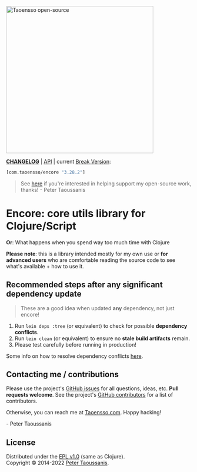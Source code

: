 <a href="https://www.taoensso.com" title="More stuff by @ptaoussanis at www.taoensso.com">
<img src="https://www.taoensso.com/taoensso-open-source.png" alt="Taoensso open-source" width="400"/></a>

**[CHANGELOG][]** | [API][] | current [Break Version][]:

```clojure
[com.taoensso/encore "3.28.2"]
```

<!-- ![build status](https://github.com/ptaoussanis/encore/workflows/build/badge.svg?branch=master) -->

> See [here][backers] if you're interested in helping support my open-source work, thanks! - Peter Taoussanis

# Encore: core utils library for Clojure/Script

**Or**: What happens when you spend way too much time with Clojure

**Please note**: this is a library intended mostly for my own use or **for advanced users** who are comfortable reading the source code to see what's available + how to use it.

## Recommended steps after any significant dependency update

> These are a good idea when updated **any** dependency, not just encore!

1. Run `lein deps :tree` (or equivalent) to check for possible **dependency conflicts**.
2. Run `lein clean` (or equivalent) to ensure no **stale build artifacts** remain.
3. Please test carefully before running in production!

Some info on how to resolve dependency conflicts [here](https://github.com/ptaoussanis/encore/blob/master/DEP-CONFLICT.md).

## Contacting me / contributions

Please use the project's [GitHub issues][] for all questions, ideas, etc. **Pull requests welcome**. See the project's [GitHub contributors][] for a list of contributors.

Otherwise, you can reach me at [Taoensso.com][taoensso.com]. Happy hacking!

\- Peter Taoussanis

## License

Distributed under the [EPL v1.0][] (same as Clojure).  
Copyright &copy; 2014-2022 [Peter Taoussanis][taoensso.com].

<!--- Standard links -->
[taoensso.com]: https://www.taoensso.com
[Break Version]: https://github.com/ptaoussanis/encore/blob/master/BREAK-VERSIONING.md
[backers]: https://taoensso.com/clojure/backers

<!--- Standard links (repo specific) -->
[_CHANGELOG]: https://github.com/ptaoussanis/encore/releases
[CHANGELOG]: https://github.com/ptaoussanis/encore/commits/master
[API]: http://ptaoussanis.github.io/encore/
[GitHub issues]: https://github.com/ptaoussanis/encore/issues
[GitHub contributors]: https://github.com/ptaoussanis/encore/graphs/contributors
[EPL v1.0]: https://raw.githubusercontent.com/ptaoussanis/encore/master/LICENSE
[Hero]: https://raw.githubusercontent.com/ptaoussanis/encore/master/hero.png

<!--- Unique links -->
